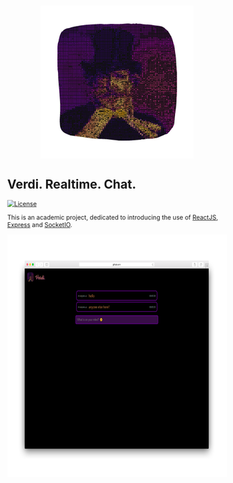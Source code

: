 <p align="center">
  <img src="https://github.com/Lobones/Verdi/blob/master/images/verdi.png?raw=true" alt="Verdi."/>
</p>

# Verdi. Realtime. Chat.
[![License](https://img.shields.io/github/license/Lobones/Verdi)](https://github.com/Lobones/Verdi/blob/master/LICENSE "License")

This is an academic project, dedicated to introducing the use of [ReactJS](https://reactjs.org), [Express](https://expressjs.com) and [SocketIO](https://socket.io).

<img src="https://github.com/Lobones/Verdi/blob/master/images/verdi-mockup.png?raw=true" alt="Mockup." style="height: 555px; width: 735px;"/>

